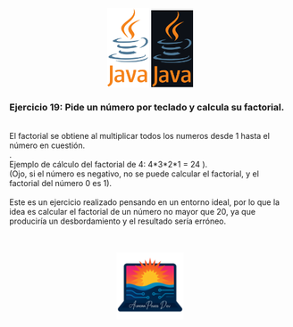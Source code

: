 <p align="center">
  <img src="https://raw.githubusercontent.com/APoves/Java/main/claro.png#gh-light-mode-only" alt="Logo modo claro" width="75">
  <img src="https://raw.githubusercontent.com/APoves/Java/main/oscuro.png#gh-dark-mode-only" alt="Logo modo oscuro" width="75">
</p>


### Ejercicio 19: Pide un número por teclado y calcula su factorial.
<br>
El factorial se obtiene al multiplicar todos los numeros desde 1 hasta el número en cuestión.<br>
.<br>    
Ejemplo de cálculo del factorial de 4:  4*3*2*1 = 24 ).
<br>
(Ojo, si el número es negativo, no se puede calcular el factorial, y el factorial del número 0 es 1).
<br><br>
Este es un ejercicio realizado pensando en un entorno ideal, por lo que la idea es calcular el factorial de un número no mayor que 20, ya que produciría un desbordamiento y el resultado sería erróneo.
<br>
<br>
<br>


<p align="center">
<img src="https://github.com/APoves/APoves/blob/main/logo.png" alt="Mi Logo" width="120"/>
</p>
